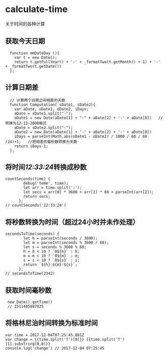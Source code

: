 # calculate-time
关于时间的各种计算


## 获取今天日期
```angular2html
  function mmDateDay (){
    var t = new Date();
    return t.getFullYear() + '-' + _formatTwo(t.getMonth() + 1) + '-' + _formatTwo(t.getDate())
  };
```


## 计算日期差
```angular2html
  // 计算两个日期之间相差的天数
  function Computation( sDate1, sDate2){
    var aDate, oDate1, oDate2, iDays;
    aDate = sDate1.split("-");
    oDate1 = new Date(aDate[1] + "-" + aDate[2] + '-' + aDate[0])   //转换为12-13-2008格式
    aDate = sDate2.split("-");
    oDate2 = new Date(aDate[1] + '-' + aDate[2] + '-' + aDate[0])
    iDays = parseInt(Math.abs(oDate1 - oDate2) / 1000 / 60 / 60 /24)+1;   //把相差的毫秒数转换为天数
    return iDays-1;
  };
```

## 将时间*12:33:24*转换成秒数
```angularjs
countSeconds(time) {
        debug('teme', time);
        let arr = time.split(':');
        let secs = arr[0] * 3600 + arr[1] * 60 + parseInt(arr[2]);
        return secs;
      };
// countSeconds('12:33:24')
```

## 将秒数转换为时间（超过24小时并未作处理）
```angularjs
secondsToTime(seconds) {
        let h = parseInt(seconds / 3600);
        let m = parseInt(seconds % 3600 / 60);
        let s = seconds % 3600 % 60;
        h = h < 10 ? `0${h}` : h;
        m = m < 10 ? `0${m}` : m;
        s = s < 10 ? `0${s}` : s;
        return `${h}:${m}:${s}`;
      };
// secondsToTime(2342)
```
## 获取时间毫秒数
```angular2html
 new Date().getTime()
 // 1511405087925
```
## 将格林尼治时间转换为标准时间
```angular2html
var time = 2017-12-04T07:25:45.881Z
var change = {{time.split('T')[0]}} {{time.split('T')[1].substring(0,8)}}
console.log('change') // 2017-12-04 07:25:45 
```
